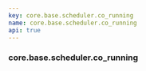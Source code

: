 ```yaml
---
key: core.base.scheduler.co_running
name: core.base.scheduler.co_running
api: true
---
```


### core.base.scheduler.co_running
